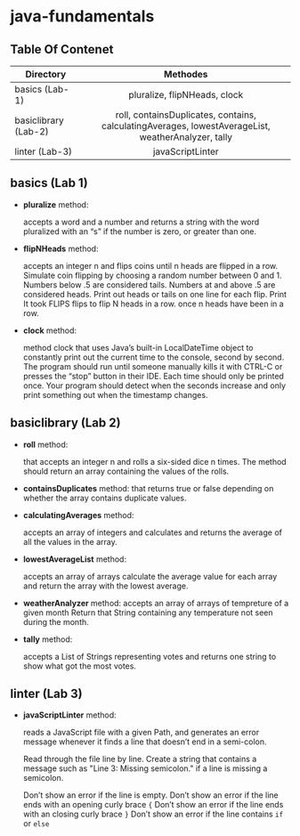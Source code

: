 # java-fundamentals

## Table Of Contenet

| Directory | Methodes |
|----------|:-------------:|
|  basics (Lab-1) |  pluralize, flipNHeads, clock |
|    basiclibrary  (Lab-2) | roll, containsDuplicates, contains, calculatingAverages, lowestAverageList, weatherAnalyzer, tally|
|    linter  (Lab-3) | javaScriptLinter |

## basics (Lab 1)

- **pluralize** method:

    accepts a word and a number and returns a string with the word pluralized with an “s” if the number is zero, or greater than one.

- **flipNHeads** method:

    accepts an integer n and flips coins until n heads are flipped in a row. Simulate coin flipping by choosing a random number between 0 and 1. Numbers below .5 are considered tails. Numbers at and above .5 are considered heads. Print out heads or tails on one line for each flip. Print It took FLIPS flips to flip N heads in a row. once n heads have been in a row.

- **clock** method:

    method clock that uses Java’s built-in LocalDateTime object to constantly print out the current time to the console, second by second. The program should run until someone manually kills it with CTRL-C or presses the “stop” button in their IDE. Each time should only be printed once. Your program should detect when the seconds increase and only print something out when the timestamp changes.

## basiclibrary (Lab 2)

- **roll** method:

    that accepts an integer n and rolls a six-sided dice n times. The method should return an array containing the values of the rolls.

- **containsDuplicates** method:
    that returns true or false depending on whether the array contains duplicate values.

- **calculatingAverages** method:

    accepts an array of integers and calculates and returns the average of all the values in the array.

- **lowestAverageList** method:

    accepts an array of arrays calculate the average value for each array and return the array with the lowest average.

- **weatherAnalyzer** method:
    accepts an array of arrays of tempreture of a given month Return that String containing any temperature not seen during the month.

- **tally** method:

    accepts a List of Strings representing votes and returns one string to show what got the most votes.

## linter (Lab 3)

- **javaScriptLinter** method:

    reads a JavaScript file with a given Path, and generates an error message whenever it finds a line that doesn’t end in a semi-colon.

    Read through the file line by line. Create a string that contains a message such as "Line 3: Missing semicolon." if a line is missing a semicolon.

    Don’t show an error if the line is empty.
    Don’t show an error if the line ends with an opening curly brace `{`
    Don’t show an error if the line ends with an closing curly brace `}`
    Don’t show an error if the line contains `if` or `else`